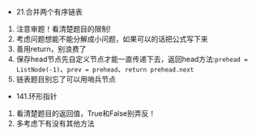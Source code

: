 - 21.合并两个有序链表
1. 注意审题！看清楚题目的限制!
2. 考虑问题想能不能分解成小问题，如果可以的话把公式写下来
3. 善用return，别浪费了
4. 保存head节点先自定义节点才能一直传递下去，返回head方法:`prehead = ListNode(-1)`、`prev = prehead`、`return prehead.next`
5. 链表题目别忘了可以用哨兵节点

- 141.环形指针
1. 看清楚题目的返回值，True和False别弄反！
2. 多考虑下有没有其他方法